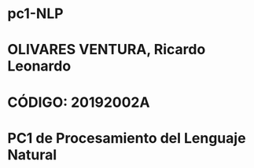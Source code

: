 # pc1-NLP
# OLIVARES VENTURA, Ricardo Leonardo
# CÓDIGO: 20192002A
# PC1 de Procesamiento del Lenguaje Natural
